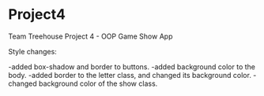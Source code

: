 # Project4
Team Treehouse Project 4 - OOP Game Show App

Style changes:

-added box-shadow and border to buttons.
-added background color to the body.
-added border to the letter class, and changed its background color.
-changed background color of the show class.
